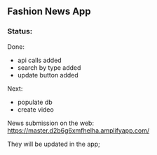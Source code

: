 ##  Fashion News App

### Status:
Done: 
- api calls added
- search by type added
- update button added

Next:
* populate db
* create video

News submission on the web: 
https://master.d2b6g6xmfhelha.amplifyapp.com/

They will be updated in the app;
